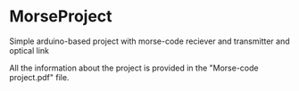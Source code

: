 # MorseProject
Simple arduino-based project with morse-code reciever and transmitter and optical link

All the information about the project is provided in the "Morse-code project.pdf" file.

